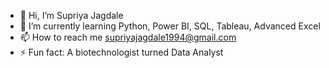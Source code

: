 - 👋 Hi, I’m Supriya Jagdale
- 🌱 I’m currently learning Python, Power BI, SQL, Tableau, Advanced Excel
- 📫 How to reach me supriyajagdale1994@gmail.com
- ⚡ Fun fact: A biotechnologist turned Data Analyst

<!---
suppijags/suppijags is a ✨ special ✨ repository because its `README.md` (this file) appears on your GitHub profile.
You can click the Preview link to take a look at your changes.
--->

